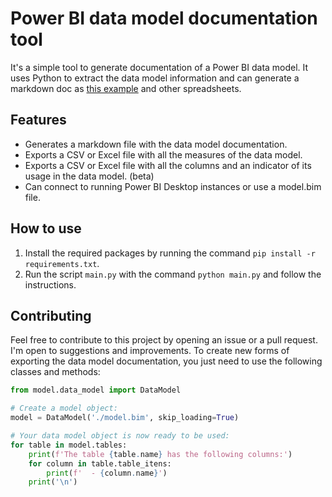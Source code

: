 # Power BI data model documentation tool
It's a simple tool to generate documentation of a Power BI data model. It uses Python to extract the data model information and can generate a markdown doc as [this example](https://github.com/eduazzolin/power-bi-data-model-documentor/blob/main/docs/example.md) and other spreadsheets.

## Features
- Generates a markdown file with the data model documentation.
- Exports a CSV or Excel file with all the measures of the data model.
- Exports a CSV or Excel file with all the columns and an indicator of its usage in the data model. (beta)
- Can connect to running Power BI Desktop instances or use a model.bim file.

## How to use
1. Install the required packages by running the command `pip install -r requirements.txt`.
2. Run the script `main.py` with the command ``python main.py`` and follow the instructions.

## Contributing
Feel free to contribute to this project by opening an issue or a pull request. I'm open to suggestions and improvements. To create new forms of exporting the data model documentation, you just need to use the following classes and methods:
```python
from model.data_model import DataModel

# Create a model object:
model = DataModel('./model.bim', skip_loading=True)

# Your data model object is now ready to be used:
for table in model.tables:
    print(f'The table {table.name} has the following columns:')
    for column in table.table_itens:
        print(f'  - {column.name}')
    print('\n')
```
